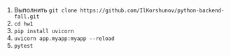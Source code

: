1) Выполнить ```git clone https://github.com/IlKorshunov/python-backend-fall.git```
2) ```cd hw1```
3) ```pip install uvicorn```
4) ```uvicorn app.myapp:myapp --reload```
5) ```pytest```
